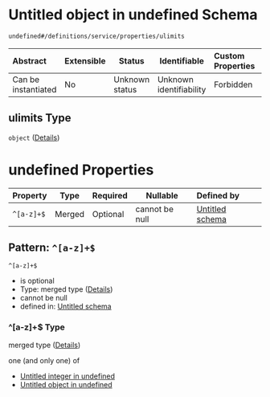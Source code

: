 # Untitled object in undefined Schema

```txt
undefined#/definitions/service/properties/ulimits
```




| Abstract            | Extensible | Status         | Identifiable            | Custom Properties | Additional Properties | Access Restrictions | Defined In                                                                  |
| :------------------ | ---------- | -------------- | ----------------------- | :---------------- | --------------------- | ------------------- | --------------------------------------------------------------------------- |
| Can be instantiated | No         | Unknown status | Unknown identifiability | Forbidden         | Allowed               | none                | [config_schema_v3.9.json\*](config_schema_v3.9.json "open original schema") |

## ulimits Type

`object` ([Details](config_schema_v3-definitions-service-properties-ulimits.md))

# undefined Properties

| Property   | Type   | Required | Nullable       | Defined by                                                                                                                                                                          |
| :--------- | ------ | -------- | -------------- | :---------------------------------------------------------------------------------------------------------------------------------------------------------------------------------- |
| `^[a-z]+$` | Merged | Optional | cannot be null | [Untitled schema](config_schema_v3-definitions-service-properties-ulimits-patternproperties-a-z.md "undefined#/definitions/service/properties/ulimits/patternProperties/^\[a-z]+$") |

## Pattern: `^[a-z]+$`




`^[a-z]+$`

-   is optional
-   Type: merged type ([Details](config_schema_v3-definitions-service-properties-ulimits-patternproperties-a-z.md))
-   cannot be null
-   defined in: [Untitled schema](config_schema_v3-definitions-service-properties-ulimits-patternproperties-a-z.md "undefined#/definitions/service/properties/ulimits/patternProperties/^\[a-z]+$")

### ^\[a-z]+$ Type

merged type ([Details](config_schema_v3-definitions-service-properties-ulimits-patternproperties-a-z.md))

one (and only one) of

-   [Untitled integer in undefined](config_schema_v3-definitions-service-properties-ulimits-patternproperties-a-z-oneof-0.md "check type definition")
-   [Untitled object in undefined](config_schema_v3-definitions-service-properties-ulimits-patternproperties-a-z-oneof-1.md "check type definition")
